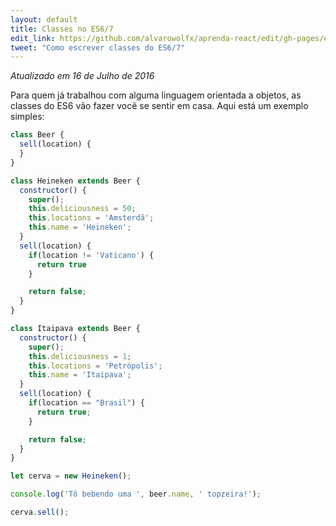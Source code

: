 ```yaml
---
layout: default
title: Classes no ES6/7
edit_link: https://github.com/alvarowolfx/aprenda-react/edit/gh-pages/es6/classes/index.md
tweet: "Como escrever classes do ES6/7"
---
```


_Atualizado em 16 de Julho de 2016_

Para quem já trabalhou com alguma linguagem orientada a objetos, as classes do ES6 vão fazer você se sentir em casa. Aqui está um exemplo simples:

```javascript
class Beer {
  sell(location) {
  }
}

class Heineken extends Beer {
  constructor() {
    super();
    this.deliciousness = 50;
    this.locations = 'Amsterdã';
    this.name = 'Heineken';
  }
  sell(location) {
    if(location != 'Vaticano') {
      return true
    }

    return false;
  }
}

class Itaipava extends Beer {
  constructor() {
    super();
    this.deliciousness = 1;
    this.locations = 'Petrópolis';
    this.name = 'Itaipava';
  }
  sell(location) {
    if(location == "Brasil") {
      return true;
    }

    return false;
  }
}

let cerva = new Heineken();

console.log('Tô bebendo uma ', beer.name, ' topzeira!');

cerva.sell();
```
